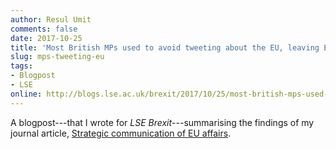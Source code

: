 ```yaml
---
author: Resul Umit
comments: false
date: 2017-10-25
title: 'Most British MPs used to avoid tweeting about the EU, leaving Eurosceptics to fill the gap.'
slug: mps-tweeting-eu
tags:
- Blogpost
- LSE
online: http://blogs.lse.ac.uk/brexit/2017/10/25/most-british-mps-used-to-avoid-tweeting-about-the-eu-leaving-eurosceptics-to-fill-the-gap/
---
```


A blogpost---that I wrote for _LSE Brexit_---summarising the findings of my journal article, [Strategic communication of EU affairs](http://resulumit.com/publications/strategic-communication-eu/).



